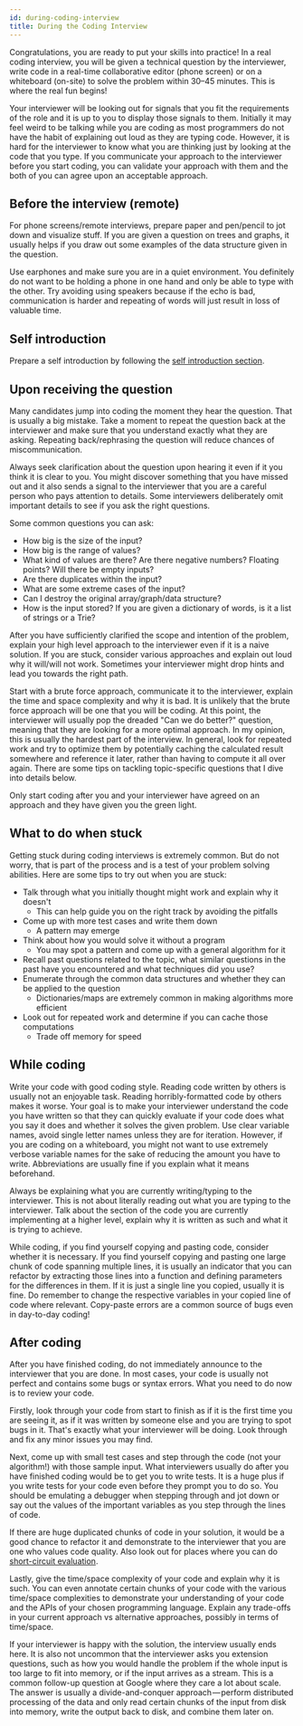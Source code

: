 ```yaml
---
id: during-coding-interview
title: During the Coding Interview
---
```


Congratulations, you are ready to put your skills into practice! In a real coding interview, you will be given a technical question by the interviewer, write code in a real-time collaborative editor (phone screen) or on a whiteboard (on-site) to solve the problem within 30–45 minutes. This is where the real fun begins!

Your interviewer will be looking out for signals that you fit the requirements of the role and it is up to you to display those signals to them. Initially it may feel weird to be talking while you are coding as most programmers do not have the habit of explaining out loud as they are typing code. However, it is hard for the interviewer to know what you are thinking just by looking at the code that you type. If you communicate your approach to the interviewer before you start coding, you can validate your approach with them and the both of you can agree upon an acceptable approach.

## Before the interview (remote)

For phone screens/remote interviews, prepare paper and pen/pencil to jot down and visualize stuff. If you are given a question on trees and graphs, it usually helps if you draw out some examples of the data structure given in the question.

Use earphones and make sure you are in a quiet environment. You definitely do not want to be holding a phone in one hand and only be able to type with the other. Try avoiding using speakers because if the echo is bad, communication is harder and repeating of words will just result in loss of valuable time.

## Self introduction

Prepare a self introduction by following the [self introduction section](./self-introduction.md).

## Upon receiving the question

Many candidates jump into coding the moment they hear the question. That is usually a big mistake. Take a moment to repeat the question back at the interviewer and make sure that you understand exactly what they are asking. Repeating back/rephrasing the question will reduce chances of miscommunication.

Always seek clarification about the question upon hearing it even if it you think it is clear to you. You might discover something that you have missed out and it also sends a signal to the interviewer that you are a careful person who pays attention to details. Some interviewers deliberately omit important details to see if you ask the right questions.

Some common questions you can ask:

- How big is the size of the input?
- How big is the range of values?
- What kind of values are there? Are there negative numbers? Floating points? Will there be empty inputs?
- Are there duplicates within the input?
- What are some extreme cases of the input?
- Can I destroy the original array/graph/data structure?
- How is the input stored? If you are given a dictionary of words, is it a list of strings or a Trie?

After you have sufficiently clarified the scope and intention of the problem, explain your high level approach to the interviewer even if it is a naive solution. If you are stuck, consider various approaches and explain out loud why it will/will not work. Sometimes your interviewer might drop hints and lead you towards the right path.

Start with a brute force approach, communicate it to the interviewer, explain the time and space complexity and why it is bad. It is unlikely that the brute force approach will be one that you will be coding. At this point, the interviewer will usually pop the dreaded "Can we do better?" question, meaning that they are looking for a more optimal approach. In my opinion, this is usually the hardest part of the interview. In general, look for repeated work and try to optimize them by potentially caching the calculated result somewhere and reference it later, rather than having to compute it all over again. There are some tips on tackling topic-specific questions that I dive into details below.

Only start coding after you and your interviewer have agreed on an approach and they have given you the green light.

## What to do when stuck

Getting stuck during coding interviews is extremely common. But do not worry, that is part of the process and is a test of your problem solving abilities. Here are some tips to try out when you are stuck:

- Talk through what you initially thought might work and explain why it doesn't
  - This can help guide you on the right track by avoiding the pitfalls
- Come up with more test cases and write them down
  - A pattern may emerge
- Think about how you would solve it without a program
  - You may spot a pattern and come up with a general algorithm for it
- Recall past questions related to the topic, what similar questions in the past have you encountered and what techniques did you use?
- Enumerate through the common data structures and whether they can be applied to the question
  - Dictionaries/maps are extremely common in making algorithms more efficient
- Look out for repeated work and determine if you can cache those computations
  - Trade off memory for speed

## While coding

Write your code with good coding style. Reading code written by others is usually not an enjoyable task. Reading horribly-formatted code by others makes it worse. Your goal is to make your interviewer understand the code you have written so that they can quickly evaluate if your code does what you say it does and whether it solves the given problem. Use clear variable names, avoid single letter names unless they are for iteration. However, if you are coding on a whiteboard, you might not want to use extremely verbose variable names for the sake of reducing the amount you have to write. Abbreviations are usually fine if you explain what it means beforehand.

Always be explaining what you are currently writing/typing to the interviewer. This is not about literally reading out what you are typing to the interviewer. Talk about the section of the code you are currently implementing at a higher level, explain why it is written as such and what it is trying to achieve.

While coding, if you find yourself copying and pasting code, consider whether it is necessary. If you find yourself copying and pasting one large chunk of code spanning multiple lines, it is usually an indicator that you can refactor by extracting those lines into a function and defining parameters for the differences in them. If it is just a single line you copied, usually it is fine. Do remember to change the respective variables in your copied line of code where relevant. Copy-paste errors are a common source of bugs even in day-to-day coding!

## After coding

After you have finished coding, do not immediately announce to the interviewer that you are done. In most cases, your code is usually not perfect and contains some bugs or syntax errors. What you need to do now is to review your code.

Firstly, look through your code from start to finish as if it is the first time you are seeing it, as if it was written by someone else and you are trying to spot bugs in it. That's exactly what your interviewer will be doing. Look through and fix any minor issues you may find.

Next, come up with small test cases and step through the code (not your algorithm!) with those sample input. What interviewers usually do after you have finished coding would be to get you to write tests. It is a huge plus if you write tests for your code even before they prompt you to do so. You should be emulating a debugger when stepping through and jot down or say out the values of the important variables as you step through the lines of code.

If there are huge duplicated chunks of code in your solution, it would be a good chance to refactor it and demonstrate to the interviewer that you are one who values code quality. Also look out for places where you can do [short-circuit evaluation](https://en.wikipedia.org/wiki/Short-circuit_evaluation).

Lastly, give the time/space complexity of your code and explain why it is such. You can even annotate certain chunks of your code with the various time/space complexities to demonstrate your understanding of your code and the APIs of your chosen programming language. Explain any trade-offs in your current approach vs alternative approaches, possibly in terms of time/space.

If your interviewer is happy with the solution, the interview usually ends here. It is also not uncommon that the interviewer asks you extension questions, such as how you would handle the problem if the whole input is too large to fit into memory, or if the input arrives as a stream. This is a common follow-up question at Google where they care a lot about scale. The answer is usually a divide-and-conquer approach — perform distributed processing of the data and only read certain chunks of the input from disk into memory, write the output back to disk, and combine them later on.
